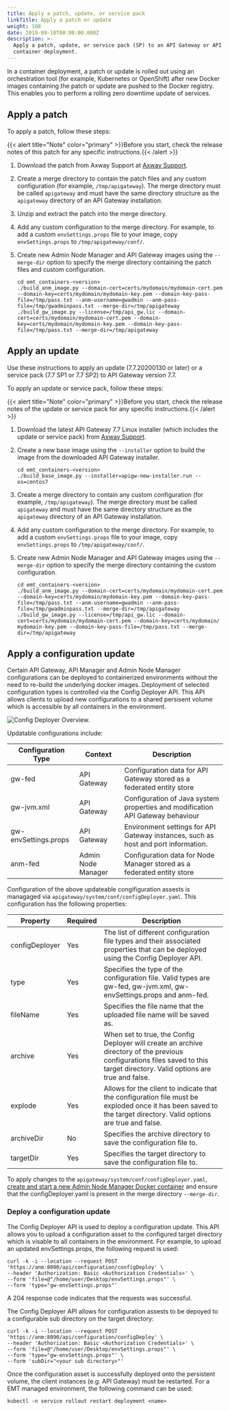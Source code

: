 ```yaml
---
title: Apply a patch, update, or service pack
linkTitle: Apply a patch or update
weight: 108
date: 2019-09-18T00:00:00.000Z
description: >-
  Apply a patch, update, or service pack (SP) to an API Gateway or API Manager
  container deployment.
---
```


In a container deployment, a patch or update is rolled out using an orchestration tool (for example, Kubernetes or OpenShift) after new Docker images containing the patch or update are pushed to the Docker registry. This enables you to perform a rolling zero downtime update of services.

## Apply a patch

To apply a patch, follow these steps:

{{< alert title="Note" color="primary" >}}Before you start, check the release notes of this patch for any specific instructions.{{< /alert >}}

1. Download the patch from Axway Support at [Axway Support](https://support.axway.com/).
2. Create a merge directory to contain the patch files and any custom configuration (for example, `/tmp/apigateway`). The merge directory must be called `apigateway` and must have the same directory structure as the `apigateway` directory of an API Gateway installation.
3. Unzip and extract the patch into the merge directory.
4. Add any custom configuration to the merge directory. For example, to add a custom `envSettings.props` file to your image, copy `envSettings.props` to `/tmp/apigateway/conf/`.
5. Create new Admin Node Manager and API Gateway images using the `--merge-dir` option to specify the merge directory containing the patch files and custom configuration.

    ```
    cd emt_containers-<version>
    ./build_anm_image.py --domain-cert=certs/mydomain/mydomain-cert.pem --domain-key=certs/mydomain/mydomain-key.pem --domain-key-pass-file=/tmp/pass.txt --anm-username=gwadmin --anm-pass-file=/tmp/gwadminpass.txt --merge-dir=/tmp/apigateway
    ./build_gw_image.py --license=/tmp/api_gw.lic --domain-cert=certs/mydomain/mydomain-cert.pem --domain-key=certs/mydomain/mydomain-key.pem --domain-key-pass-file=/tmp/pass.txt --merge-dir=/tmp/apigateway
    ```

## Apply an update

Use these instructions to apply an update (7.7.20200130 or later) or a service pack (7.7 SP1 or 7.7 SP2) to API Gateway version 7.7.

To apply an update or service pack, follow these steps:

{{< alert title="Note" color="primary" >}}Before you start, check the release notes of the update or service pack for any specific instructions.{{< /alert >}}

1. Download the latest API Gateway 7.7 Linux installer (which includes the update or service pack) from [Axway Support](https://support.axway.com/).
2. Create a new base image using the `--installer` option to build the image from the downloaded API Gateway installer.

    ```
    cd emt_containers-<version>
    ./build_base_image.py --installer=apigw-new-installer.run --os=centos7
    ```

3. Create a merge directory to contain any custom configuration (for example, `/tmp/apigateway`). The merge directory must be called `apigateway` and must have the same directory structure as the `apigateway` directory of an API Gateway installation.
4. Add any custom configuration to the merge directory. For example, to add a custom `envSettings.props` file to your image, copy `envSettings.props` to `/tmp/apigateway/conf/`.
5. Create new Admin Node Manager and API Gateway images using the `--merge-dir` option to specify the merge directory containing the custom configuration.

    ```
    cd emt_containers-<version>
    ./build_anm_image.py --domain-cert=certs/mydomain/mydomain-cert.pem --domain-key=certs/mydomain/mydomain-key.pem --domain-key-pass-file=/tmp/pass.txt --anm-username=gwadmin --anm-pass-file=/tmp/gwadminpass.txt --merge-dir=/tmp/apigateway
    ./build_gw_image.py --license=/tmp/api_gw.lic --domain-cert=certs/mydomain/mydomain-cert.pem --domain-key=certs/mydomain/ mydomain-key.pem --domain-key-pass-file=/tmp/pass.txt --merge-dir=/tmp/apigateway
    ```

## Apply a configuration update

Certain API Gateway, API Manager and Admin Node Manager configurations can be deployed to containerized environments without the need to re-build the underlying docker images. Deployment of selected configuration types is controlled via the Config Deployer API. This API allows clients to upload new configurations to a shared persisent volume which is accessible by all containers in the environment.

![Config Deployer Overview.](/Images/ContainerGuide/config_deployer.png)

Updatable configurations include:

| Configuration Type                        | Context                                                        | Description  |
| ----------------------------------------- | -------------------------------------------------------------- |------------- |
| gw-fed                                    | API Gateway                                                    | Configuration data for API Gateway stored as a federated entity store |
| gw-jvm.xml                                | API Gateway                                                    | Configuration of Java system properties and modification API Gateway behaviour |
| gw-envSettings.props                      | API Gateway                                                    | Environment settings for API Gateway instances, such as host and port information. |
| anm-fed                                   | Admin Node Manager                                             | Configuration data for Node Manager stored as a federated entity store |

Configuration of the above updateable congifiguration assests is managaged via `apigateway/system/conf/configDeployer.yaml`. This configuration has the following properties:

| Property                                  | Required                                                       | Description  |
| ----------------------------------------- | -------------------------------------------------------------- |------------- |
| configDeployer                            | Yes                                                            | The list of different configuration file types and their associated properties that can be deployed using the Config Deployer API. |
| type                                      | Yes                                                            | Specifies the type of the configuration file. Valid types are gw-fed, gw-jvm.xml, gw-envSettings.props and anm-fed. |
| fileName                                  | Yes                                                            | Specifies the file name that the uploaded file name will be saved as. |
| archive                                   | Yes                                                            | When set to true, the Config Deployer will create an archive directory of the previous configurations files saved to this target directory.  Valid options are true and false. |
| explode                                   | Yes                                                            | Allows for the client to indicate that the configuration file must be exploded once it has been saved to the target directory. Valid options are true and false. |
| archiveDir                                | No                                                             | Specifies the archive directory to save the configuration file to. |
| targetDir                                 | Yes                                                            | Specifies the target directory to save the configuration file to. |

To apply changes to the `apigateway/system/conf/configDeployer.yaml`, [create and start a new Admin Node Manager Docker container](/docs/apim_installation/apigw_containers/docker_script_baseimage) and ensure that the configDeployer.yaml is present in the merge directory  `--merge-dir`.

### Deploy a configuration update

The Config Deployer API is used to deploy a configuration update. This API allows you to upload a configuration asset to the configured target directory which is visable to all containers in the environment. For example, to upload an updated envSettings.props, the following request is used:

```
curl -k -i --location --request POST 'https://anm:8090/api/configuration/configDeploy' \
--header 'Authorization: Basic <Authorization Credentials>' \
--form 'file=@"/home/user/Desktop/envSettings.props"' \
--form 'type="gw-envSettings.props"'
```

A 204 response code indicates that the requests was successful.

The Config Deployer API allows for configuration assests to be depoyed to a configurable sub directory on the target directory:

```
curl -k -i --location --request POST 'https://anm:8090/api/configuration/configDeploy' \
--header 'Authorization: Basic <Authorization Credentials>' \
--form 'file=@"/home/user/Desktop/envSettings.props"' \
--form 'type="gw-envSettings.props"' \
--form 'subDir="<your sub directory>"'
```

Once the configuration asset is successfully deployed onto the persistent volume, the client instances (e.g. API Gateway) must be restarted. For a EMT managed environment, the following command can be used:

```
kubectl -n service rollout restart deployment <name>
```
